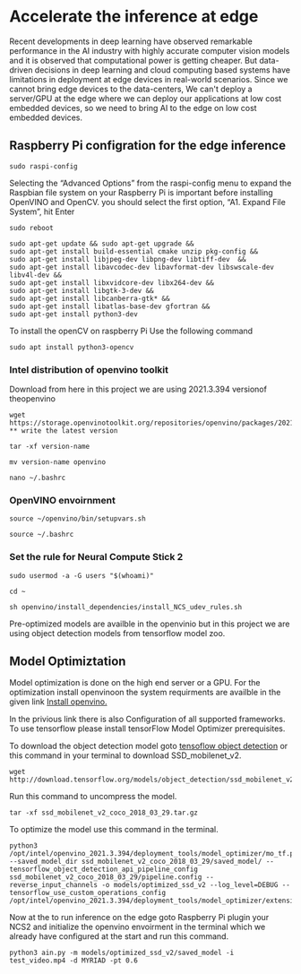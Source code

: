 # Accelerate the inference at edge
Recent developments in deep learning have observed remarkable performance in the AI industry with highly accurate computer vision models and it is observed that computational power is getting cheaper. But data-driven decisions in deep learning and cloud computing based systems have limitations in deployment at edge devices in real-world scenarios. Since we cannot bring edge devices to the data-centers, We can't deploy a server/GPU at the edge where we can deploy our applications at low cost embedded devices, so we need to bring AI to the edge on low cost embedded devices.

## Raspberry Pi configration for the edge inference

```
sudo raspi-config
```

Selecting the “Advanced Options” from the raspi-config menu to expand the Raspbian file system on your Raspberry Pi is important before installing OpenVINO and OpenCV.
you should select the first option, “A1. Expand File System”, hit Enter
```
sudo reboot
```
```
sudo apt-get update && sudo apt-get upgrade &&
sudo apt-get install build-essential cmake unzip pkg-config &&
sudo apt-get install libjpeg-dev libpng-dev libtiff-dev  &&
sudo apt-get install libavcodec-dev libavformat-dev libswscale-dev libv4l-dev &&
sudo apt-get install libxvidcore-dev libx264-dev &&
sudo apt-get install libgtk-3-dev &&
sudo apt-get install libcanberra-gtk* &&
sudo apt-get install libatlas-base-dev gfortran &&
sudo apt-get install python3-dev
```
To install the openCV on raspberry Pi Use the following command 

```
sudo apt install python3-opencv
```
### Intel distribution of openvino toolkit
Download from here in this project we are using 2021.3.394 versionof theopenvino 
```
wget https://storage.openvinotoolkit.org/repositories/openvino/packages/2021.3/  ** write the latest version
```
```
tar -xf version-name
```
```
mv version-name openvino
```
```
nano ~/.bashrc
```

### OpenVINO envoirnment 
```
source ~/openvino/bin/setupvars.sh
```
```
source ~/.bashrc
```
### Set the rule for Neural Compute Stick 2
```
sudo usermod -a -G users "$(whoami)"
```
```
cd ~
```
```
sh openvino/install_dependencies/install_NCS_udev_rules.sh
```
Pre-optimized models are availble in the openvinio but in this project we are using object detection models from tensorflow model zoo.
## Model Optimiztation

Model optimization is done on the high end server or a GPU.
For the optimization install openvinoon the system requirments are availble in the given link
[Install openvino.](https://docs.openvinotoolkit.org/2021.3/openvino_docs_install_guides_installing_openvino_linux.html)

In the privious link there is also Configuration of all supported frameworks. To use tensorflow please install tensorFlow Model Optimizer prerequisites.

To download the object detection model goto [tensoflow object detection](https://github.com/tensorflow/models/tree/master/research/object_detection)
or this command in your terminal to download SSD_mobilenet_v2.
```
wget http://download.tensorflow.org/models/object_detection/ssd_mobilenet_v2_coco_2018_03_29.tar.gz
```
Run this command to uncompress the model.
```
tar -xf ssd_mobilenet_v2_coco_2018_03_29.tar.gz
```
To optimize the model use this command in the terminal. 
```
python3 /opt/intel/openvino_2021.3.394/deployment_tools/model_optimizer/mo_tf.py --saved_model_dir ssd_mobilenet_v2_coco_2018_03_29/saved_model/ --tensorflow_object_detection_api_pipeline_config ssd_mobilenet_v2_coco_2018_03_29/pipeline.config --reverse_input_channels -o models/optimized_ssd_v2 --log_level=DEBUG --tensorflow_use_custom_operations_config /opt/intel/openvino_2021.3.394/deployment_tools/model_optimizer/extensions/front/tf/efficient_det_support_api_v2.0.json 
```
Now at the to run inference on the edge goto Raspberry Pi plugin your NCS2 and initialize the openvino envoirment in the terminal which we already have configured at the start and run this command.
```
python3 ain.py -m models/optimized_ssd_v2/saved_model -i test_video.mp4 -d MYRIAD -pt 0.6
```
